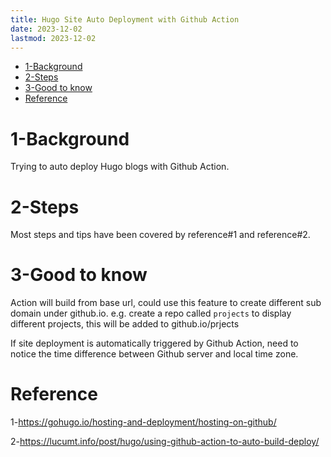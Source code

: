 ```yaml
---
title: Hugo Site Auto Deployment with Github Action
date: 2023-12-02
lastmod: 2023-12-02
---
```


- [1-Background](#1-background)
- [2-Steps](#2-steps)
- [3-Good to know](#3-good-to-know)
- [Reference](#reference)

# 1-Background

Trying to auto deploy Hugo blogs with Github Action. 

# 2-Steps

Most steps and tips have been covered by reference#1 and reference#2.

# 3-Good to know

Action will build from base url, could use this feature to create different sub domain under github.io. e.g. create a repo called `projects` to display different projects, this will be added to github.io/prjects

If site deployment is automatically triggered by Github Action, need to notice the time difference between Github server and local time zone.

# Reference

1-https://gohugo.io/hosting-and-deployment/hosting-on-github/

2-https://lucumt.info/post/hugo/using-github-action-to-auto-build-deploy/
